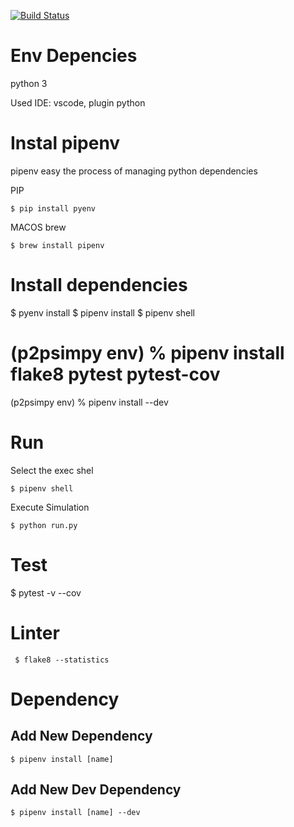 [![Build Status](https://travis-ci.org/lesunb/p2psimpy.svg?branch=master)](https://travis-ci.org/lesunb/p2psimpy)

Env Depencies
=============
python 3

Used IDE: vscode, plugin python

Instal pipenv
============= 

pipenv easy the process of managing python dependencies

PIP
```console
$ pip install pyenv
```

MACOS brew
```console
$ brew install pipenv 
```


Install dependencies
====================

$ pyenv install 
$ pipenv install
$ pipenv shell
# (p2psimpy env) % pipenv install flake8 pytest pytest-cov
(p2psimpy env) % pipenv install --dev

Run
===

Select the exec shel 

```console
$ pipenv shell
```

Execute Simulation

```console
$ python run.py
```

Test
====
 $ pytest -v --cov


Linter
======
```console
 $ flake8 --statistics
```

Dependency
==========

Add New Dependency
------------------

```console
$ pipenv install [name]
```
Add New Dev Dependency
----------------------

```console
$ pipenv install [name] --dev
```